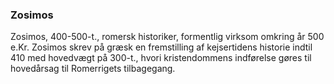 ### Zosimos


Zosimos, 400-500-t., romersk historiker, formentlig virksom omkring år 500 e.Kr. Zosimos skrev på græsk en fremstilling af kejsertidens historie indtil 410 med hovedvægt på 300-t., hvori kristendommens indførelse gøres til hovedårsag til Romerrigets tilbagegang.
